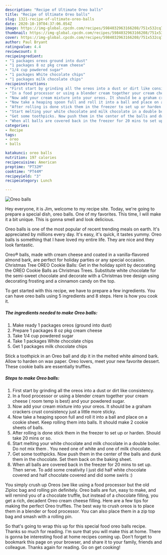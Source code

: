 ```yaml
---
description: "Recipe of Ultimate Oreo balls"
title: "Recipe of Ultimate Oreo balls"
slug: 1321-recipe-of-ultimate-oreo-balls
date: 2020-10-19T04:37:06.054Z
image: https://img-global.cpcdn.com/recipes/5984032963166208/751x532cq70/oreo-balls-recipe-main-photo.jpg
thumbnail: https://img-global.cpcdn.com/recipes/5984032963166208/751x532cq70/oreo-balls-recipe-main-photo.jpg
cover: https://img-global.cpcdn.com/recipes/5984032963166208/751x532cq70/oreo-balls-recipe-main-photo.jpg
author: Paul Bryant
ratingvalue: 4.4
reviewcount: 8
recipeingredient:
- "1 packages oreos ground into dust"
- "1 packages 8 oz pkg cream cheese"
- "1/4 cup powdered sugar"
- "1 packages White chocolate chips"
- "1 packages milk chocolate chips"
recipeinstructions:
- "First start by grinding all the oreos into a dust or dirt like consistency."
- "In a food processor or using a blender cream together your cream cheese ( room temp is best) and your powdered sugar."
- "Now add your cream mixture into your oreos. It should be a graham crackers crust consistency just a little more sticky."
- "Now take a heaping spoon full and roll it into a ball and place on a cookie sheet. Keep rolling them into balls. It should make 2 cookie sheets of balls."
- "After rolling is done stick them in the freezer to set up or harden. Should take 20 mins or so."
- "Start melting your white chocolate and milk chocolate in a double boiler. Do not mix them . You need one of white and one of milk chocolate."
- "Get some toothpicks. Now push them in the center of the balls and dunk them in the chocolate. Set them back on the baking sheet."
- "When all balls are covered back in the freezer for 20 mins to set up. Then serve. To add some creativity I just did half white chocolate covered and half chocolate covered and did some swirls :)"
categories:
- Recipe
tags:
- oreo
- balls

katakunci: oreo balls 
nutrition: 197 calories
recipecuisine: American
preptime: "PT32M"
cooktime: "PT44M"
recipeyield: "3"
recipecategory: Lunch

---
```



![Oreo balls](https://img-global.cpcdn.com/recipes/5984032963166208/751x532cq70/oreo-balls-recipe-main-photo.jpg)

Hey everyone, it is Jim, welcome to my recipe site. Today, we're going to prepare a special dish, oreo balls. One of my favorites. This time, I will make it a bit unique. This is gonna smell and look delicious.

Oreo balls is one of the most popular of recent trending meals on earth. It's appreciated by millions every day. It's easy, it's quick, it tastes yummy. Oreo balls is something that I have loved my entire life. They are nice and they look fantastic.

Oreo® balls, made with cream cheese and coated in a vanilla-flavored almond bark, are perfect for holiday parties or any special occasion. Christmas Tree OREO Cookie Balls: Get in the holiday spirit by decorating the OREO Cookie Balls as Christmas Trees. Substitute white chocolate for the semi-sweet chocolate and decorate with a Christmas tree design using decorating frosting and a cinnamon candy on the top.


To get started with this recipe, we have to prepare a few ingredients. You can have oreo balls using 5 ingredients and 8 steps. Here is how you cook it.

<!--inarticleads1-->

##### The ingredients needed to make Oreo balls:

1. Make ready 1 packages oreos (ground into dust)
1. Prepare 1 packages 8 oz pkg cream cheese
1. Take 1/4 cup powdered sugar
1. Take 1 packages White chocolate chips
1. Get 1 packages milk chocolate chips


Stick a toothpick in an Oreo ball and dip it in the melted white almond bark. Allow to harden on wax paper. Oreo lovers, meet your new favorite dessert. These cookie balls are essentially truffles. 

<!--inarticleads2-->

##### Steps to make Oreo balls:

1. First start by grinding all the oreos into a dust or dirt like consistency.
1. In a food processor or using a blender cream together your cream cheese ( room temp is best) and your powdered sugar.
1. Now add your cream mixture into your oreos. It should be a graham crackers crust consistency just a little more sticky.
1. Now take a heaping spoon full and roll it into a ball and place on a cookie sheet. Keep rolling them into balls. It should make 2 cookie sheets of balls.
1. After rolling is done stick them in the freezer to set up or harden. Should take 20 mins or so.
1. Start melting your white chocolate and milk chocolate in a double boiler. Do not mix them . You need one of white and one of milk chocolate.
1. Get some toothpicks. Now push them in the center of the balls and dunk them in the chocolate. Set them back on the baking sheet.
1. When all balls are covered back in the freezer for 20 mins to set up. Then serve. To add some creativity I just did half white chocolate covered and half chocolate covered and did some swirls :)


You simply crush up Oreos (we like using a food processor but the old Ziploc bag and rolling pin definitely. Oreo balls are fun, easy to make, and will remind you of a chocolate truffle, but instead of a chocolate filling, you get a rich, decadent Oreo cream cheese filling. Here are a few tips for making the perfect Oreo truffles. The best way to crush oreos is to place them in a blender or food processor. You can also place them in a zip top bag and smash with a rolling pin. 

So that's going to wrap this up for this special food oreo balls recipe. Thanks so much for reading. I'm sure that you will make this at home. There is gonna be interesting food at home recipes coming up. Don't forget to bookmark this page on your browser, and share it to your family, friends and colleague. Thanks again for reading. Go on get cooking!
